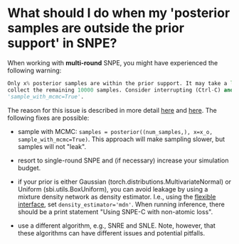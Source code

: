 # What should I do when my 'posterior samples are outside the prior support' in SNPE?

When working with **multi-round** SNPE, you might have experienced the following
warning:

```python
Only x% posterior samples are within the prior support. It may take a long time to
collect the remaining 10000 samples. Consider interrupting (Ctrl-C) and switching to
'sample_with_mcmc=True'.
```

The reason for this issue is described in more detail
[here](https://arxiv.org/abs/2002.03712) and
[here](https://arxiv.org/abs/1905.07488). The following fixes are possible:

- sample with MCMC: `samples = posterior((num_samples,), x=x_o, sample_with_mcmc=True)`.
This approach will make sampling slower, but samples will not "leak".

- resort to single-round SNPE and (if necessary) increase your simulation budget.

- if your prior is either Gaussian (torch.distributions.MultivariateNormal) or
Uniform (sbi.utils.BoxUniform), you can avoid leakage by using a mixture density
network as density estimator. I.e., using the [flexible
interface](https://sbi-dev.github.io/sbi/tutorial/03_flexible_interface/), set
`density_estimator='mdn'`. When running inference, there should be a print
statement "Using SNPE-C with non-atomic loss".

- use a different algorithm, e.g., SNRE and SNLE. Note, however, that these algorithms
can have different issues and potential pitfalls.
